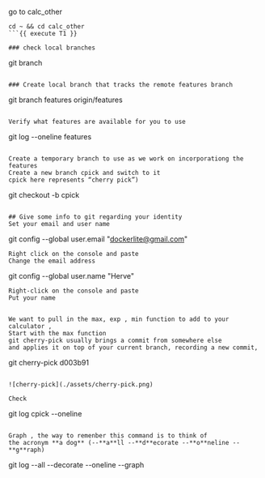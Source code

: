 go to calc_other
```shell
cd ~ && cd calc_other
```{{ execute T1 }}

### check local branches
```
git branch
```{{execute T1}}

### Create local branch that tracks the remote features branch
```
git branch features origin/features
```{{execute T1}}

Verify what features are available for you to use 
```
git log --oneline features
```{{execute T1}}

Create a temporary branch to use as we work on incorporationg the features
Create a new branch cpick and switch to it
cpick here represents “cherry pick”)
```
git checkout -b cpick
```{{execute T1}}

## Give some info to git regarding your identity 
Set your email and user name
```
git config --global user.email "dockerlite@gmail.com"
```{{ copy }}
Right click on the console and paste  
Change the email address   
```
git config --global user.name "Herve"
```{{ copy }}
Right-click on the console and paste   
Put your name   


We want to pull in the max, exp , min function to add to your calculator , 
Start with the max function 
git cherry-pick usually brings a commit from somewhere else 
and applies it on top of your current branch, recording a new commit, 

```
git cherry-pick d003b91
```{{execute T1}}

![cherry-pick](./assets/cherry-pick.png)
                      
Check 
```
git log cpick --oneline
```{{ execute T1 }}

Graph , the way to remenber this command is to think of
the acronym **a dog** (--**a**ll --**d**ecorate --**o**neline --**g**raph)  
```
git log --all --decorate --oneline --graph 
```{{ execute T1 }}

